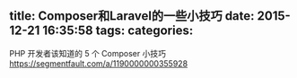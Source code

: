 title: Composer和Laravel的一些小技巧
date: 2015-12-21 16:35:58
tags:
categories:
---

PHP 开发者该知道的 5 个 Composer 小技巧
https://segmentfault.com/a/1190000000355928